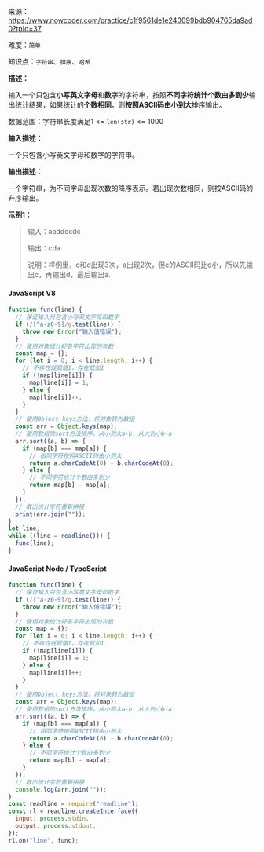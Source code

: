 来源：<https://www.nowcoder.com/practice/c1f9561de1e240099bdb904765da9ad0?tpId=37>

难度：`简单`

知识点：`字符串`、`排序`、`哈希`

**描述：**

输入一个只包含**小写英文字母**和**数字**的字符串，按照**不同字符统计个数由多到少**输出统计结果，如果统计的**个数相同**，则**按照ASCII码由小到大**排序输出。

数据范围：字符串长度满足1 <= `len(str)` <= 1000

**输入描述：**

一个只包含小写英文字母和数字的字符串。

**输出描述：**

一个字符串，为不同字母出现次数的降序表示。若出现次数相同，则按ASCII码的升序输出。

**示例1：**

> 输入：aaddccdc
>
> 输出：cda
>
> 说明：样例里，c和d出现3次，a出现2次，但c的ASCII码比d小，所以先输出c，再输出d，最后输出a.

<!-- tabs:start -->

#### **JavaScript V8**

```javascript
function func(line) {
  // 保证输入只包含小写英文字母和数字
  if (/[^a-z0-9]/g.test(line)) {
    throw new Error("输入值错误");
  }
  // 使用对象统计好各字符出现的次数
  const map = {};
  for (let i = 0; i < line.length; i++) {
    // 不存在就赋值1，存在就加1
    if (!map[line[i]]) {
      map[line[i]] = 1;
    } else {
      map[line[i]]++;
    }
  }
  // 使用Object.keys方法，将对象转为数组
  const arr = Object.keys(map);
  // 使用数组的sort方法排序，从小到大a-b，从大到小b-a
  arr.sort((a, b) => {
    if (map[b] === map[a]) {
      // 相同字符按照ASCII码由小到大
      return a.charCodeAt(0) - b.charCodeAt(0);
    } else {
      // 不同字符统计个数由多到少
      return map[b] - map[a];
    }
  });
  // 取出统计字符重新拼接
  print(arr.join(""));
}
let line;
while ((line = readline())) {
  func(line);
}
```

#### **JavaScript Node / TypeScript**

```javascript
function func(line) {
  // 保证输入只包含小写英文字母和数字
  if (/[^a-z0-9]/g.test(line)) {
    throw new Error("输入值错误");
  }
  // 使用对象统计好各字符出现的次数
  const map = {};
  for (let i = 0; i < line.length; i++) {
    // 不存在就赋值1，存在就加1
    if (!map[line[i]]) {
      map[line[i]] = 1;
    } else {
      map[line[i]]++;
    }
  }
  // 使用Object.keys方法，将对象转为数组
  const arr = Object.keys(map);
  // 使用数组的sort方法排序，从小到大a-b，从大到小b-a
  arr.sort((a, b) => {
    if (map[b] === map[a]) {
      // 相同字符按照ASCII码由小到大
      return a.charCodeAt(0) - b.charCodeAt(0);
    } else {
      // 不同字符统计个数由多到少
      return map[b] - map[a];
    }
  });
  // 取出统计字符重新拼接
  console.log(arr.join(""));
}
const readline = require("readline");
const rl = readline.createInterface({
  input: process.stdin,
  output: process.stdout,
});
rl.on("line", func);
```

<!-- tabs:end -->
